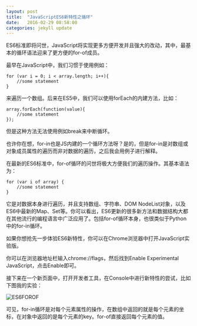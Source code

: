 ```yaml
---
layout: post
title:  "JavaScriptES6新特性之循环"
date:   2016-02-29 08:58:00
categories: jekyll update
---
```


ES6标准即将问世，JavaScript将实现更多方便开发并且强大的改动，其中，最基本的循环语法迎来了更方便的for-of成员。

最早在JavaScript中，我们习惯于使用例如：

```
for (var i = 0; i < array.length; i++){
	//some statement
}
```

来遍历一个数组。后来在ES5中，我们可以使用forEach的内建方法，比如：

```
array.forEach(function(value){
	//some statement
});
```

但是这种方法无法使用例如break来中断循环。

也许你在想，for-in也是JS内建的一个循环方法呀？是的，但是for-in是对数组或对象成员属性的遍历而非对数据的遍历，之后我会用例子进行解释。

在最新的ES6标准中，for-of循环的问世将极大方便我们的遍历操作。其基本语法为：

```
for (var i of array) {
	//some statement
}
```

它是对数据本身进行遍历，并且支持数组、字符串、DOM NodeList对象，以及ES6中最新的Map、Set等。你可以看出，ES6更新的很多新方法和数据结构大都在其他流行的编程语言中广泛应用了。包括for-of循环本身，也很类似于Python中的for-in循环。

如果你想抢先一步体验ES6新特性，你可以在Chrome浏览器中打开JavaScript实验版。

你可以在浏览器地址栏输入chrome://flags，然后找到Enable Experimental JavaScript，点击Enable即可。

接下来在一个新页面中，打开开发者工具，在Console中进行新特性的尝试，比如下图我的实验：

![ES6FOROF](http://7xoylk.com1.z0.glb.clouddn.com/Screen%20Shot%202016-02-03%20at%2009.13.11.png)

可见，for-in循环是对每个元素属性的操作，在数组中返回的就是每个元素的坐标，在对象中返回的是每个元素的key。for-of直接返回每个元素的值。